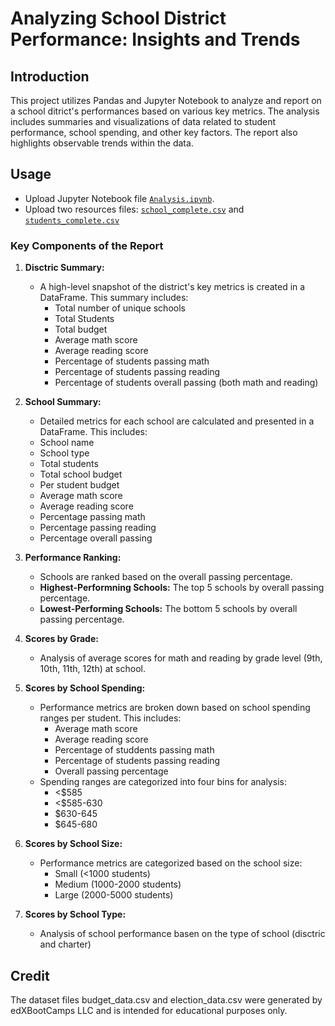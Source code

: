 # Analyzing School District Performance: Insights and Trends
 ## Introduction
This project utilizes Pandas and Jupyter Notebook to analyze and report on a school ditrict's performances based on various key metrics. The analysis includes summaries and visualizations of data related to student performance, school spending, and other key factors. The report also highlights observable trends within the data.

## Usage
- Upload Jupyter Notebook file <code style ="color:blue">[Analysis.ipynb](https://github.com/Ernawaty2024/panda-challenge/blob/main/PyCitySchool/PyCity_School_Analysis-%20Jupyter%20Notebook_files/Analysis.ipynb)</code>.
- Upload two resources files: <code style ="color:blue">[school_complete.csv](https://github.com/Ernawaty2024/panda-challenge/blob/main/PyCitySchool/Resources/school_complete.csv)</code> and <code style ="color:blue">[students_complete.csv](https://github.com/Ernawaty2024/panda-challenge/blob/main/PyCitySchool/Resources/students_complete.csv)</code>

### Key Components of the Report
1. **Disctric Summary:**
   - A high-level snapshot of the district's key metrics is created in a DataFrame. This summary includes:
     - Total number of unique schools
     - Total Students
     - Total budget
     - Average math score
     - Average reading score
     - Percentage of students passing math
     - Percentage of students passing reading
     - Percentage of students overall passing (both math and reading)
     
2. **School Summary:**
    - Detailed metrics for each school are calculated and presented in a DataFrame. This includes:
    - School name
    - School type
    - Total students
    - Total school budget
    - Per student budget
    - Average math score
    - Average reading score
    - Percentage passing math
    - Percentage passing reading
    - Percentage overall passing
    
3. **Performance Ranking:**
    - Schools are ranked based on the overall passing percentage.
    - **Highest-Performning Schools:** The top 5 schools by overall passing percentage.
    - **Lowest-Performing Schools:** The bottom 5 schools by overall passing percentage.
    
4. **Scores by Grade:**
    - Analysis of average scores for math and reading by grade level (9th, 10th, 11th, 12th) at school.
    
5. **Scores by School Spending:**
    - Performance metrics are broken down based on school spending ranges per student. This includes:
        - Average math score
        - Average reading score
        - Percentage of studdents passing math
        - Percentage of students passing reading
        - Overall passing percentage
    - Spending ranges are categorized into four bins for analysis:
        - <$585
        - <$585-630
        - $630-645
        - $645-680
        
6. **Scores by School Size:**
    - Performance metrics are categorized based on the school size:
      - Small (<1000 students)
      - Medium (1000-2000 students)
      - Large (2000-5000 students)
    
7. **Scores by School Type:**
    - Analysis of school performance basen on the type of school (disctric and charter)
    
        
## Credit
The dataset files budget_data.csv and election_data.csv were generated by edXBootCamps LLC and is intended for educational purposes only.